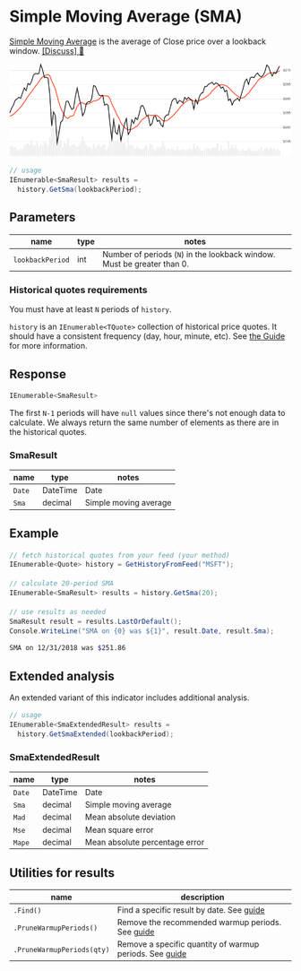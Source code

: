 # Simple Moving Average (SMA)

[Simple Moving Average](https://en.wikipedia.org/wiki/Moving_average#Simple_moving_average) is the average of Close price over a lookback window.
[[Discuss] :speech_balloon:](https://github.com/DaveSkender/Stock.Indicators/discussions/240 "Community discussion about this indicator")

![image](chart.png)

```csharp
// usage
IEnumerable<SmaResult> results =
  history.GetSma(lookbackPeriod);  
```

## Parameters

| name | type | notes
| -- |-- |--
| `lookbackPeriod` | int | Number of periods (`N`) in the lookback window.  Must be greater than 0.

### Historical quotes requirements

You must have at least `N` periods of `history`.

`history` is an `IEnumerable<TQuote>` collection of historical price quotes.  It should have a consistent frequency (day, hour, minute, etc).  See [the Guide](../../docs/GUIDE.md) for more information.

## Response

```csharp
IEnumerable<SmaResult>
```

The first `N-1` periods will have `null` values since there's not enough data to calculate.  We always return the same number of elements as there are in the historical quotes.

### SmaResult

| name | type | notes
| -- |-- |--
| `Date` | DateTime | Date
| `Sma` | decimal | Simple moving average

## Example

```csharp
// fetch historical quotes from your feed (your method)
IEnumerable<Quote> history = GetHistoryFromFeed("MSFT");

// calculate 20-period SMA
IEnumerable<SmaResult> results = history.GetSma(20);

// use results as needed
SmaResult result = results.LastOrDefault();
Console.WriteLine("SMA on {0} was ${1}", result.Date, result.Sma);
```

```bash
SMA on 12/31/2018 was $251.86
```

## Extended analysis

An extended variant of this indicator includes additional analysis.

```csharp
// usage
IEnumerable<SmaExtendedResult> results =
  history.GetSmaExtended(lookbackPeriod);  
```

### SmaExtendedResult

| name | type | notes
| -- |-- |--
| `Date` | DateTime | Date
| `Sma` | decimal | Simple moving average
| `Mad` | decimal | Mean absolute deviation
| `Mse` | decimal | Mean square error
| `Mape` | decimal | Mean absolute percentage error

## Utilities for results

| name | description
| -- |--
| `.Find()` | Find a specific result by date.  See [guide](../../docs/UTILITIES.md#find-indicator-result-by-date)
| `.PruneWarmupPeriods()` | Remove the recommended warmup periods.  See [guide](../../docs/UTILITIES.md#prune-warmup-periods)
| `.PruneWarmupPeriods(qty)` | Remove a specific quantity of warmup periods.  See [guide](../../docs/UTILITIES.md#prune-warmup-periods)
